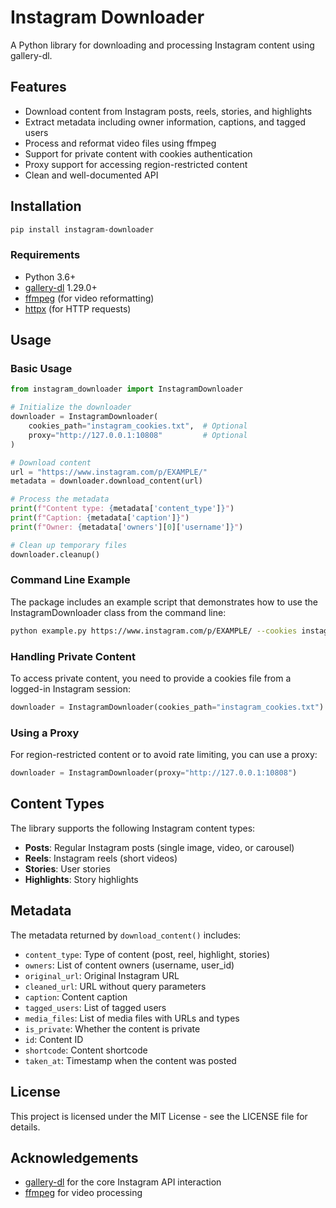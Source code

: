# Instagram Downloader

A Python library for downloading and processing Instagram content using gallery-dl.

## Features

- Download content from Instagram posts, reels, stories, and highlights
- Extract metadata including owner information, captions, and tagged users
- Process and reformat video files using ffmpeg
- Support for private content with cookies authentication
- Proxy support for accessing region-restricted content
- Clean and well-documented API

## Installation

```bash
pip install instagram-downloader
```

### Requirements

- Python 3.6+
- [gallery-dl](https://github.com/mikf/gallery-dl) 1.29.0+
- [ffmpeg](https://ffmpeg.org/) (for video reformatting)
- [httpx](https://www.python-httpx.org/) (for HTTP requests)

## Usage

### Basic Usage

```python
from instagram_downloader import InstagramDownloader

# Initialize the downloader
downloader = InstagramDownloader(
    cookies_path="instagram_cookies.txt",  # Optional
    proxy="http://127.0.0.1:10808"         # Optional
)

# Download content
url = "https://www.instagram.com/p/EXAMPLE/"
metadata = downloader.download_content(url)

# Process the metadata
print(f"Content type: {metadata['content_type']}")
print(f"Caption: {metadata['caption']}")
print(f"Owner: {metadata['owners'][0]['username']}")

# Clean up temporary files
downloader.cleanup()
```

### Command Line Example

The package includes an example script that demonstrates how to use the InstagramDownloader class from the command line:

```bash
python example.py https://www.instagram.com/p/EXAMPLE/ --cookies instagram_cookies.txt --proxy http://127.0.0.1:10808 --output downloads --keep-files
```

### Handling Private Content

To access private content, you need to provide a cookies file from a logged-in Instagram session:

```python
downloader = InstagramDownloader(cookies_path="instagram_cookies.txt")
```

### Using a Proxy

For region-restricted content or to avoid rate limiting, you can use a proxy:

```python
downloader = InstagramDownloader(proxy="http://127.0.0.1:10808")
```

## Content Types

The library supports the following Instagram content types:

- **Posts**: Regular Instagram posts (single image, video, or carousel)
- **Reels**: Instagram reels (short videos)
- **Stories**: User stories
- **Highlights**: Story highlights

## Metadata

The metadata returned by `download_content()` includes:

- `content_type`: Type of content (post, reel, highlight, stories)
- `owners`: List of content owners (username, user_id)
- `original_url`: Original Instagram URL
- `cleaned_url`: URL without query parameters
- `caption`: Content caption
- `tagged_users`: List of tagged users
- `media_files`: List of media files with URLs and types
- `is_private`: Whether the content is private
- `id`: Content ID
- `shortcode`: Content shortcode
- `taken_at`: Timestamp when the content was posted

## License

This project is licensed under the MIT License - see the LICENSE file for details.

## Acknowledgements

- [gallery-dl](https://github.com/mikf/gallery-dl) for the core Instagram API interaction
- [ffmpeg](https://ffmpeg.org/) for video processing
